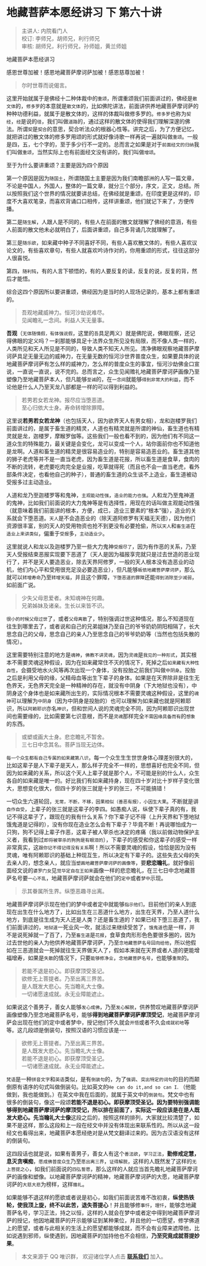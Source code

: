 # 地藏菩萨本愿经讲习 下 第六十讲

> 主讲人: 内院看门人 <br />
> 校订: 李师兄，胡师兄，利行师兄 <br />
> 审核: 胡师兄，利行师兄，孙师姐，黄兰师姐 <br />

地藏菩萨本愿经讲习

感恩世尊加被！感恩地藏菩萨摩诃萨加被！感恩慈尊加被！

> 尔时世尊而说偈言。

这里开始就属于是佛经十二种体裁中的`重颂`，所谓重颂我们前面讲过的，佛经是`散文体`的，`修多罗`的本意就是`散文体`的，比如佛陀讲法，前面讲供养地藏菩萨摩诃萨的种种功德利益，就属于是散文体的，这样的体裁叫做修多罗的。`修多罗`也称为`契经`，`经`是说的`径`，我们叫做`道路`的，通过这样的散文体的使得我们理解深邃的佛法。所谓`契`是`契合`的意思，契合听法众的根器心性等。讲完之后，为了方便记忆，就把讲过的散文体的修多罗用颂的形式就好像诗歌一样再说一遍就叫做`重颂`。一般是四，五，七个字的，至于多少行不一定的。总而言之如果是对于`前面经文的归纳`我们叫做`重颂`，当然实际上也有前面经文没有讲的，我们叫做`增颂`。

至于为什么要讲重颂？主要是因为四个原因

第一个原因是因为`随国土`，所谓随国土主要是因为我们南瞻部洲的人写一篇文章，不论是中国人，外国人，整体的一篇文章，就分三个部分，序文，正文，总结。所以按照我们这个世界的情况就要讲总结，在佛经就是重颂，在印度更是这样的，印度不大喜欢笔录，而喜欢背诵口口相传，这样讲重颂，他们就记下来了，方便传播。

第二是`随生解`，人跟人是不同的，有些人在前面的散文就理解了佛经的意涵，有些人前面的散文他未必就明白了，后面讲重颂，自己多背诵几次就理解了。

第三是`随乐欲`，如来藏中种子不同喜好不同，有些人喜欢散文体的，有些人喜欢议论文的，有些喜欢章句，有些人就喜欢吟诗作对的，你用重颂的形式，往往这部分人很喜悦。

第四，`随利钝`，有的人言下顿悟的，有的人要反复的读，反复的说，反复的背，然后才能悟。

综合这四个原因所以要讲重颂，佛经因为是当时的人现场记录的，基本上都有重颂的。

> 吾观地藏威神力。恒河沙劫说难尽。<br/>
> 见闻瞻礼一念间。利益人天无量事。

**吾观**（`无体随情假，有体强说假`，这里的`吾`具足两义）就是佛陀说，佛眼观察，还记得佛眼的定义吗？一刹那能够具足十法界众生所见没有局限，而不像人类一样的，人类所见和天人所见是不同的，导致人类不知天人所见。清净佛眼观察地藏菩萨摩诃萨具足无量无边的威神力，在无量无数的恒河沙世界普度众生，如果要具体的说地藏菩萨摩诃萨有怎么样的威神力，怎么样的普度众生的事宜，恒河沙劫佛金口宣说，一直说一直说，说不完的。总而言之，众生见闻赡礼地藏菩萨摩诃萨画像乃至塑像乃至地藏菩萨本人，但凡能够`至诚`的，在`一念间`就能够`得到非常大的利益`，而不论他是什么人乃至天龙八部都是一样的可以得到利益的。

> 若男若女若龙神。报尽应当堕恶道。 <br />
> 至心归依大士身。寿命转增除罪障。

这里说**若男若女若龙神**（也包括天人，因为欲界天人有男女相），龙和迦楼罗我们前面讲过的，是属于畜生道的精灵，人道也有精灵就是所谓的神仙，畜生道也有精灵就是龙，迦楼罗，摩睺罗伽等。这些我们一般也看不到的，因为他们有不同这一道众生的特殊能力，最关键是会变化，龙可以变成一个人，站你面前你也不知道他是龙啊。人道和畜生道的精灵是很容易造业的，特别是容易造恶业的。畜生道其他的狮子老虎等并不是一直当老虎，因为畜生道是花报，所以畜生道是食草，食肉的不断的流转，老虎要吃肉完全是业报，吃草就得死（而且也不会一直当老虎，看外部条件决定，也看他自己的种子），普通的畜生道的众生谈不上造业，畜生道被动受报多过主动造业。

人道和龙乃至迦楼罗等和鬼神，`主观能动性强`，`造业的能力也强`。人和龙乃至鬼神道的鬼神，比如我们前面说的大力鬼神等是有选择性，用现在的话叫做主观能动性强（就意味着我们前面讲的根本，方便，成已，造业三要素的“根本”强），造业的关系就会下堕恶道。`天人`是不会造恶业的（除天道阿修罗有天福无天德），因为他们资源很丰富，别的天人的受用物资也抢不到更没有必要抢偷，所以`天人`和`畜生道`在`造业上来讲类似`，偏重于`受报`多，`主动造业少`。

这里就说人和龙以及迦楼罗乃至一些大力鬼神`受报尽了`，因为有作恶的关系，乃至天人受报结束恶报实现要下恶道了（天人是因为福报享完就只是过去世造的恶业现行了，并不是天人要造恶业，除去天界阿修罗，一般的天人根本没有造恶业的动机，他们内心平和受用很充足没必要造恶业），但凡能够`皈依地藏菩萨摩诃萨`，那么就可以`转增寿命`乃至`转增天福`，并且这个罪障，`下堕恶道的罪障`还能`得到消除至少减弱`，如前面广说。

> 少失父母恩爱者。未知魂神在何趣。 <br />
> 兄弟姊妹及诸亲。生长以来皆不识。

`很小的时候父母过世`了，或者`父母离散`了，特别强调过世这种情况，那么不知道现在往生到哪里去了，或者说和自己的兄弟姐妹乃至自己的爷爷奶奶阴阳相隔了，长大思念自己的父母，思念自己的亲人乃至思念自己的爷爷奶奶等（当然也包括失散的情况）。

这里需要特别注意的地方是`魂神`，`佛教不讲灵魂`，因为`灵魂`是`我见的一种形式`，其实根本不需要灵魂这种假设，因为在如来藏常住不灭的情况下，死掉之后`如来藏有大种性自性`，会摄受地水火风等再次出现一个身体，没有投胎之前我们叫做`中阴身`。投胎之后是利用父母的缘，父精母血等出生下辈子的身体。如果是在天界除非是往生无色界天，无色界天完全是一种精神的存在，就没有中阴身（下大地狱也没有），中阴身这个身体也是如来藏所出生的，实际情况根本不需要灵魂这种假设，这里的`魂神`可以理解为`中阴身`（因为中阴身是投胎的）也可以理解为如来藏也就是阿赖耶识，所以`阿赖耶识`亦名`神识`，但和世间人说的灵魂完全不同，因为阿赖耶识出现世间也需要缘的，比如需要第七识意根，而不是`灵魂`那样完全`不需因缘具备而有`的`想象`的东西。

> 或塑或画大士身。悲恋瞻礼不暂舍。 <br />
> 三七日中念其名。菩萨当现无边体。

`每一个众生都有自己专属的如来藏第八识`，每一个众生生生世世身体心理差别很大的，比如这辈子是人下辈子是天人，那么样子完全不一样的，思想喜好也完全不同，但因为如来藏的关系，所以这个天人上辈子就是那个人，不可能是别的什么人，众生各自的如来藏是唯一的。好比我们有如来藏持身，现在四十岁对比十岁样子变化很大，思想变化很大，但四十岁的张三就是十岁的张三，不可能搞错！

一切众生六道轮回，`无常，不断，不移，因果相似（善恶有报），小因生大果`。不断就是讲`自作自受`，上辈子的张三就是这辈子的李四。如愚痴人说，纵使下辈子真的有，我记不得这辈子了，跟现在的我有什么关系？你下辈子记不得（上升天界和下堕地狱饿鬼道是记得的），没有你现在造业怎么会有下辈子？毕竟不断！再说哪怕成为一只狗，狗不记得上辈子作恶，这辈子被人宰杀也决定的疼痛（我以前做动物保护主义者，我看到过`即将被宰杀的狗狗是有眼泪的`），下辈子的感受和你这辈子的感受一样非常真实，这`跟你记不得记得没有关系`啊！所以不需要灵魂的假设，恰恰是因为没有灵魂，唯有阿赖耶识的基础上种现互生，所以决定有下辈子的。这些失去父母的失去亲人的，想念亲人，就应当`塑画地藏菩萨摩诃萨的画像等`，要**悲恋瞻礼**，就好像前面经文说的`婆罗门女`见`觉华定自在王如来`画像一样的悲恋瞻礼，在三七日中念地藏菩萨名号要`一心不乱`，地藏菩萨摩诃萨就会在他们的`定中`或者`梦中`示现。

> 示其眷属所生界。纵堕恶趣寻出离。

地藏菩萨摩诃萨示现在他们的梦中或者定中就能够`指示他们`，目前他们的亲人到底现在出生在什么地方了，比如出生在三恶道什么地方，出生在天界，乃至人道什么地方，到底是往生成为天人还是人类？还是畜生道的？如果已经下堕三恶道了，我们前面讲过的，`地狱道`一死业风一吹，就活过来继续受苦了，`饿鬼道`也是一样，并不是说死掉就一了百了，乃至`畜生道`是`花报`，食草食肉形形色色要很多圈的，因为过去世他的亲人为他供养地藏菩萨摩诃萨，乃至`念地藏菩萨名号回向给他`，所以他假如在三恶道就会一死掉就往生天界做天人了，假如本来就在天界或者人道的更能增福增寿，如果是`失散`的情况下，只要`能够修净业`，`念地藏菩萨名号`，也能够`重聚`的。

> 若能不退是初心。即获摩顶受圣记。<br />
> 欲修无上菩提者。乃至出离三界苦。<br />
> 是人既发大悲心。先当瞻礼大士像。<br />
> 一切诸愿速成就。永无业障能遮止。

如果说这个善男子，善女人能够`发心成佛`，乃至`发心解脱`，供养赞叹地藏菩萨摩诃萨画像塑像乃至念地藏菩萨名号，能够**得到地藏菩萨摩诃萨摩顶受记**，地藏菩萨摩诃萨会出现在他们的定中或者梦中，授记他们不久就会`开悟`或者不久会`成就初地`等等。这几段颂是倒装句，按照汉语的习惯应该是---

> 欲修无上菩提者。乃至出离三界苦。<br />
> 是人既发大悲心。先当瞻礼大士像。<br />
> 若能不退是初心。即获摩顶受圣记。<br />
> 一切诸愿速成就。永无业障能遮止。

`梵语`是一种`拼音文字`和`英语`类似，是有`倒装句`的，为了`强调`、`突出特定的词句`的目的而颠倒原有语序的句式叫做倒装句。比如英文的`He can do it,and so can I`. （他能做到，我也能做到。）在英文中我在后面的，就属于英文中的`倒装句`。梵文中也有很多的倒装句，像这一段颂**若能不退是初心。即获摩顶受圣记。**因为要特别强调能够得到地藏菩萨摩诃萨的摩顶受记，所以排在前面了，实际这一段应该是在**是人既发大悲心。先当瞻礼大士像**这段之后的，按照这样的排列，大家就比较清楚了，如果不是这样，那么这段和上一段在经文中并没有体现出来联系性的。所以从这一段经文也看得出来，地藏菩萨本愿经绝对是从梵文翻译过来的。因为古汉语没有这样的倒装句。

这四段话也就是说，如果有善男子，善女人有这个`善法欲`，`学习正法`，**勤修戒定慧，息灭贪嗔痴**，`愿成佛普度众生`乃至`愿出离三界`，`证得解脱`，这样的人既然发了这样的`无上菩提之心`，如我们前面说的`四弘誓愿`，那么这样的人就应当首先瞻礼地藏菩萨摩诃萨的画像和塑像。以地藏菩萨摩诃萨的精神，地藏菩萨摩诃萨的大愿，地藏菩萨摩诃萨的`大慈大悲`为榜样，这样`赡礼`。

如果能够不退这样的愿欲或者说是初心，如我们前面说苦难不改初衷，**纵使热铁轮，使我顶上旋，终不以此苦，退失菩提心**！并且能够修`事忏`，`理忏`，能够念地藏菩萨名号，学习正法，持之以恒，这样的人就会在梦中或者定中得到地藏菩萨摩诃萨的授记，他因地藏菩萨的开示能够证到某种果位，并且他的一切愿望，修学佛道上的愿望，或者与此相关的生活上的愿望都能够成就，而不会有业障来遮障他，比如说遇到邪师，纵使遇到，因地藏菩萨的加持他也不会相信，**乃至究竟成就菩提妙果**。

> 本文来源于 QQ 唯识群， 欢迎诸位学人点击 **[联系我们](https://mp.weixin.qq.com/s/lZCfWjmLjgNR165Tx4_bCQ)** 加入。
